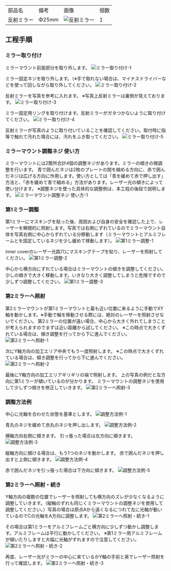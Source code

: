 <table class="packing-list">
    <tbody>
        <tr>
            <td>部品名</td>
            <td>備考</td>
            <td class="packing-img">画像</td>
            <td>個数</td>
        </tr>
        <tr>
            <td>反射ミラー</td>
            <td>Φ25mm</td>
            <td><img src="./images/packing/042.jpg" alt="反射ミラー"></td>
            <td>1</td>
        </tr>
    </tbody>
</table>

## 工程手順

### ミラー取り付け
ミラーマウント前面部分を取り外します。
<img src="./images/28-2/001.jpg" alt="ミラー取り付け-1">

ミラー固定ネジを取り外します。（※手で取れない場合は、マイナスドライバーなどを使って回しながら取り外してください。
<img src="./images/28-2/002.jpg" alt="ミラー取り付け-2">

反射ミラーを写真を参考に入れます。
※写真上反射ミラーは裏側が見えております。
<img src="./images/28-2/003.jpg" alt="ミラー取り付け-3">

ミラー固定用リングを取り付けます。反射ミラーがガタつかないように取り付けてください。
<img src="./images/28-2/004.jpg" alt="ミラー取り付け-4">

反射ミラーが写真のように取り付いていることを確認してください。取付時に指等で触れて汚れた場合には、汚れをふき取ってください。
<img src="./images/28-2/005.jpg" alt="ミラー取り付け-5">

### ミラーマウント調整ネジ 使い方
ミラーマウントには2箇所合計4個の調整ネジがあります。ミラーの傾きの微調整を行います。 青で囲んだネジは2枚のプレートの間を縮める方向に、赤で囲んだネジは広げる方向に作用します。使い方としては「青を緩めて赤で押し出す」方法と、「赤を緩めて青で縮める」方法があります。レーザー光の傾きによって使い分けます。
※調整ネジを使った具体的な調整例は、本工程の後段で説明します。
<img src="./images/28-2/006.jpg" alt="ミラーマウント調整ネジ 使い方-1">

### 第1ミラー調整
第1ミラーにマスキングを貼った後、周囲および自身の安全を確認した上で、レーザーを瞬間的に照射します。写真では右側にずれているのでミラーマウント自体を写真右側に中心からずれている分移動します（ミラーマウントとアルミフレームとを固定しているネジを少し緩めて移動します）。
<img src="./images/28-2/007.jpg" alt="第1ミラー調整-1">

inner coverのレーザー光路穴にマスキングテープを貼り、レーザーを照射してください。
<img src="./images/28-2/008.jpg" alt="第1ミラー調整-2">

中心から横方向にずれている場合はミラーマウントの傾きを調整してください。少しの傾きで大きく移動します。いきなり大きく調整してしまうと危険ですので少しずつ調整してください。
<img src="./images/28-2/009.jpg" alt="第1ミラー調整-3">

### 第2ミラーへ照射
第2ミラーマウントが第1ミラーマウントと最も近い位置に来るように手動でXY軸を動かします。※手動で軸を移動させる際には、絶対のレーザーを照射させないでください。
第2ミラーの位置が遠い場合、中心から大きく外れてしまうことが考えられますのでまずは近い距離から試してください。
※この時点で大きくずれている場合は、傾き調整を行ってから下に進んでください。
<img src="./images/28-2/010.jpg" alt="第2ミラーへ照射-1">

次にY軸方向の加工エリア中央でもう一度照射します。
※この時点で大きくずれている場合は、傾き調整を行ってから下に進んでください。
<img src="./images/28-2/011.jpg" alt="第2ミラーへ照射-2">

最後にY軸方向の加工エリアギリギリの端で照射します。
上の写真の例だと左方向に第1ミラーが傾いているのが分かります。
ミラーマウントの調整ネジを使用して少しずつ傾きを修正していきます。
<img src="./images/28-2/012.jpg" alt="第2ミラーへ照射-3">

### 調整方法例
中心に光軸を合わせた状態を基準とします。
<img src="./images/28-2/013.jpg" alt="調整方法例-1">

青丸のネジを緩めて赤丸のネジを押し出します。
<img src="./images/28-2/014.jpg" alt="調整方法例-2">

横軸方向右側に傾きます。
引っ張った場合は左方向に傾きます。
<img src="./images/28-2/015.jpg" alt="調整方法例-3">

縦軸方向に傾ける場合は、もう1つのネジを動かします。
赤で囲んだネジを押し出すと上側に傾きます。
<img src="./images/28-2/016.jpg" alt="調整方法例-4">

赤で囲んだネジを引っ張った場合は下方向に傾きます。
<img src="./images/28-2/017.jpg" alt="調整方法例-5">

### 第2ミラーへ照射・続き
Y軸方向の複数の位置でレーザーを照射しても横方向のズレが少なくなるように調整していきます。（縦軸のずれも同じくミラーマウントの調整ネジを使用して調整してください。）写真の場合は原点Aから遠くなるにつれて左に光軸が動いているのでCの光軸をA方向に調整します。
<img src="./images/28-2/018.jpg" alt="第2ミラーへ照射・続き-1">

その場合は第1ミラーをアルミフレームごと横方向に少しずつ動かし調整します。アルミフレームは平行に動かしてください。
※第1ミラー用アルミフレームが傾いたりしますと大幅に光軸がずれますので注意してください。
<img src="./images/28-2/019.jpg" alt="第2ミラーへ照射・続き-2">

再度、レーザー光がミラーの中心に来ているかY軸の手前と奥でレーザー照射を行って確認します。
<img src="./images/28-2/020.jpg" alt="第2ミラーへ照射・続き-3">
